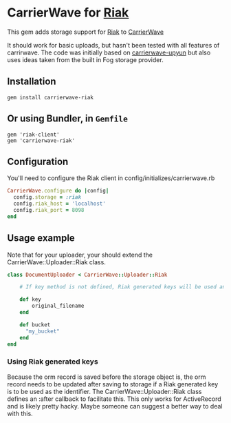 # CarrierWave for [Riak](http://wiki.basho.com/Riak.html)

This gem adds storage support for [Riak](http://wiki.basho.com/Riak.html) to [CarrierWave](https://github.com/jnicklas/carrierwave/)

It should work for basic uploads, but hasn't been tested with all features of carrirwave.  The code was initially based
on [carrierwave-upyun](https://github.com/nowa/carrierwave-upyun) but also uses ideas taken from the built in Fog storage provider.

## Installation

    gem install carrierwave-riak

## Or using Bundler, in `Gemfile`

    gem 'riak-client'
    gem 'carrierwave-riak'

## Configuration

You'll need to configure the Riak client in config/initializes/carrierwave.rb

```ruby
CarrierWave.configure do |config|
  config.storage = :riak
  config.riak_host = 'localhost'
  config.riak_port = 8098
end
```

## Usage example

Note that for your uploader, your should extend the CarrierWave::Uploader::Riak class.

```ruby
class DocumentUploader < CarrierWave::Uploader::Riak

    # If key method is not defined, Riak generated keys will be used and returned as the identifier

    def key
        original_filename
    end

    def bucket
      "my_bucket"
    end
end
```

### Using Riak generated keys ###

Because the orm record is saved before the storage object is, the orm record needs to be updated after
saving to storage if a Riak generated key is to be used as the identifier.  The CarrierWave::Uploader::Riak
class defines an :after callback to facilitate this.  This only works for ActiveRecord and is likely pretty
hacky.  Maybe someone can suggest a better way to deal with this.